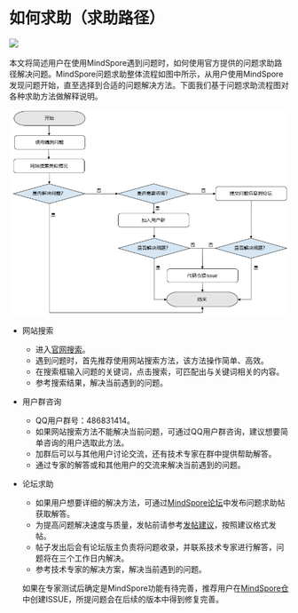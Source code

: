 ﻿# 如何求助（求助路径）

<a href="https://gitee.com/mindspore/docs/blob/master/docs/mindspore/note/source_zh_cn/help_seeking_path.md" target="_blank"><img src="https://mindspore-website.obs.cn-north-4.myhuaweicloud.com/website-images/master/resource/_static/logo_source.png"></a>

本文将简述用户在使用MindSpore遇到问题时，如何使用官方提供的问题求助路径解决问题。MindSpore问题求助整体流程如图中所示，从用户使用MindSpore发现问题开始，直至选择到合适的问题解决方法。下面我们基于问题求助流程图对各种求助方法做解释说明。

![solution](./images/help_seeking_path.png)

- 网站搜索

    - 进入[官网搜索](https://www.mindspore.cn/search)。
    - 遇到问题时，首先推荐使用网站搜索方法，该方法操作简单、高效。
    - 在搜索框输入问题的关键词，点击搜索，可匹配出与关键词相关的内容。
    - 参考搜索结果，解决当前遇到的问题。

- 用户群咨询

    - QQ用户群号：486831414。
    - 如果网站搜索方法不能解决当前问题，可通过QQ用户群咨询，建议想要简单咨询的用户选取此方法。
    - 加群后可以与其他用户讨论交流，还有技术专家在群中提供帮助解答。
    - 通过专家的解答或和其他用户的交流来解决当前遇到的问题。

- 论坛求助

    - 如果用户想要详细的解决方法，可通过[MindSpore论坛](https://bbs.huaweicloud.com/forum/forum-1076-1.html)中发布问题求助帖获取解答。
    - 为提高问题解决速度与质量，发帖前请参考[发帖建议](https://bbs.huaweicloud.com/forum/thread-69695-1-1.html)，按照建议格式发帖。
    - 帖子发出后会有论坛版主负责将问题收录，并联系技术专家进行解答，问题将在三个工作日内解决。
    - 参考技术专家的解决方案，解决当前遇到的问题。

  如果在专家测试后确定是MindSpore功能有待完善，推荐用户在[MindSpore仓](https://gitee.com/mindspore)中创建ISSUE，所提问题会在后续的版本中得到修复完善。
